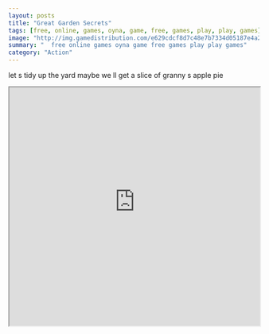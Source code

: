 ```yaml
---
layout: posts
title: "Great Garden Secrets"
tags: [free, online, games, oyna, game, free, games, play, play, games]
image: "http://img.gamedistribution.com/e629cdcf8d7c48e7b7334d05187e4a25.jpg"
summary: "  free online games oyna game free games play play games"
category: "Action"
---
```


let s tidy up the yard maybe we ll get a slice of granny s apple pie

<iframe width="100%" height="480px;" src="http://flash.gamedistribution.com?game=e629cdcf8d7c48e7b7334d05187e4a25"></iframe>